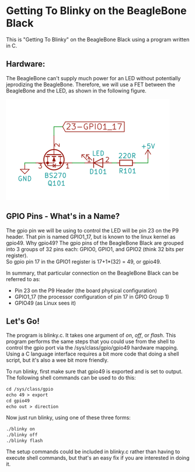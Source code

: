 # Getting To Blinky on the BeagleBone Black

This is "Getting To Blinky" on the BeagleBone Black using a program written in C.

## Hardware:
The BeagleBone can't supply much power for an LED without potentially jeprodizing the BeagleBone.
Therefore, we will use a FET between the BeagleBone and the LED, as shown in the following figure.

![schematic](../../Beaglebone%20Black/schematic.png)

## GPIO Pins - What's in a Name?
The gpio pin we will be using to control the LED will be pin 23 on the P9 header.  That pin is named GPIO1_17, but 
is known to the linux kernel as gpio49.  Why gpio49?  The gpio pins of the BeagleBone Black are grouped into 
3 groups of 32 pins each: GPIO0, GPIO1, and GPIO2 (think 32 bits per register).  
So gpio pin 17 in the GPIO1 register is 17+1*(32) = 49, or gpio49.

In summary, that particular connection on the BeagleBone Black can be referred to as:
* Pin 23 on the P9 Header (the board physical configuration)
* GPIO1_17 (the processor configuration of pin 17 in GPIO Group 1)
* GPIO49 (as Linux sees it)

## Let's Go!
The program is blinky.c.  It takes one argument of *on*, *off*, or *flash*.  This program performs the same
steps that you could use from the shell to control the gpio port via the /sys/class/gpio/gpio49 hardware mapping.
Using a C language interface requires a bit more code that doing a shell script, but it's also a wee bit more friendly.

To run blinky, first make sure that gpio49 is exported and is set to output.  The following shell commands 
can be used to do this:
```
cd /sys/class/gpio
echo 49 > export
cd gpio49
echo out > direction
```    
Now just run blinky, using one of these three forms:
```
./blinky on
./blinky off
./blinky flash
```
The setup commands could be included in blinky.c rather than having to execute shell commands, but that's an
easy fix if you are interested in doing it.

